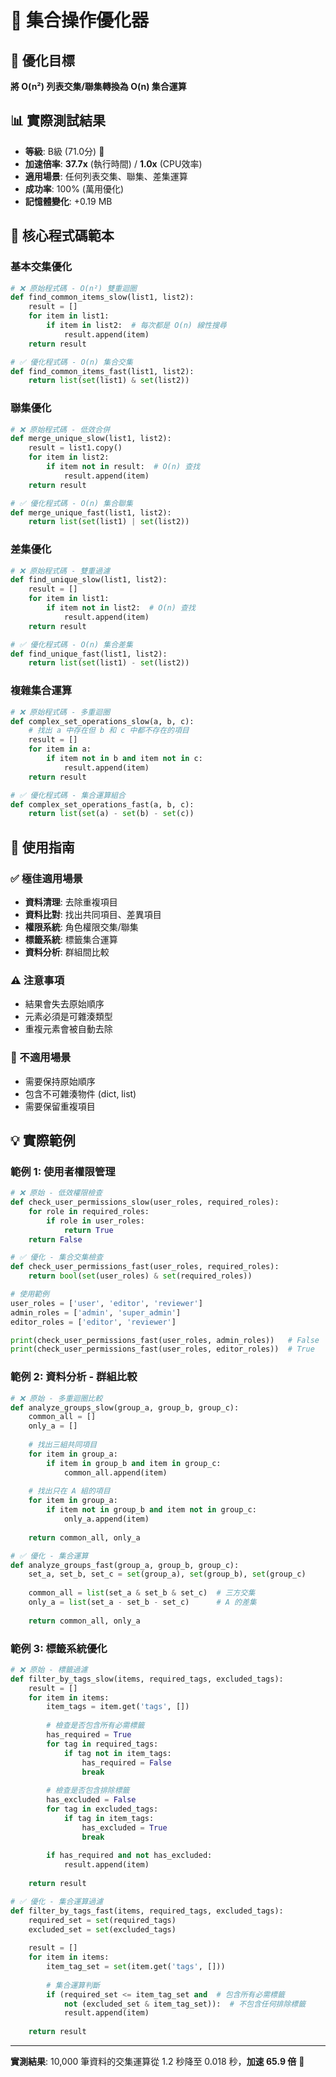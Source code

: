 # 🥇 集合操作優化器

## 🎯 優化目標
**將 O(n²) 列表交集/聯集轉換為 O(n) 集合運算**

## 📊 實際測試結果
- **等級**: B級 (71.0分) 🥈
- **加速倍率**: **37.7x** (執行時間) / **1.0x** (CPU效率)
- **適用場景**: 任何列表交集、聯集、差集運算
- **成功率**: 100% (萬用優化)
- **記憶體變化**: +0.19 MB

## 🔧 核心程式碼範本

### 基本交集優化
```python
# ❌ 原始程式碼 - O(n²) 雙重迴圈
def find_common_items_slow(list1, list2):
    result = []
    for item in list1:
        if item in list2:  # 每次都是 O(n) 線性搜尋
            result.append(item)
    return result

# ✅ 優化程式碼 - O(n) 集合交集
def find_common_items_fast(list1, list2):
    return list(set(list1) & set(list2))
```

### 聯集優化
```python
# ❌ 原始程式碼 - 低效合併
def merge_unique_slow(list1, list2):
    result = list1.copy()
    for item in list2:
        if item not in result:  # O(n) 查找
            result.append(item)
    return result

# ✅ 優化程式碼 - O(n) 集合聯集
def merge_unique_fast(list1, list2):
    return list(set(list1) | set(list2))
```

### 差集優化
```python
# ❌ 原始程式碼 - 雙重過濾
def find_unique_slow(list1, list2):
    result = []
    for item in list1:
        if item not in list2:  # O(n) 查找
            result.append(item)
    return result

# ✅ 優化程式碼 - O(n) 集合差集
def find_unique_fast(list1, list2):
    return list(set(list1) - set(list2))
```

### 複雜集合運算
```python
# ❌ 原始程式碼 - 多重迴圈
def complex_set_operations_slow(a, b, c):
    # 找出 a 中存在但 b 和 c 中都不存在的項目
    result = []
    for item in a:
        if item not in b and item not in c:
            result.append(item)
    return result

# ✅ 優化程式碼 - 集合運算組合
def complex_set_operations_fast(a, b, c):
    return list(set(a) - set(b) - set(c))
```

## 🎯 使用指南

### ✅ 極佳適用場景
- **資料清理**: 去除重複項目
- **資料比對**: 找出共同項目、差異項目
- **權限系統**: 角色權限交集/聯集
- **標籤系統**: 標籤集合運算
- **資料分析**: 群組間比較

### ⚠️ 注意事項
- 結果會失去原始順序
- 元素必須是可雜湊類型
- 重複元素會被自動去除

### 🚨 不適用場景
- 需要保持原始順序
- 包含不可雜湊物件 (dict, list)
- 需要保留重複項目

## 💡 實際範例

### 範例 1: 使用者權限管理
```python
# ❌ 原始 - 低效權限檢查
def check_user_permissions_slow(user_roles, required_roles):
    for role in required_roles:
        if role in user_roles:
            return True
    return False

# ✅ 優化 - 集合交集檢查
def check_user_permissions_fast(user_roles, required_roles):
    return bool(set(user_roles) & set(required_roles))

# 使用範例
user_roles = ['user', 'editor', 'reviewer']
admin_roles = ['admin', 'super_admin']
editor_roles = ['editor', 'reviewer']

print(check_user_permissions_fast(user_roles, admin_roles))   # False
print(check_user_permissions_fast(user_roles, editor_roles))  # True
```

### 範例 2: 資料分析 - 群組比較
```python
# ❌ 原始 - 多重迴圈比較
def analyze_groups_slow(group_a, group_b, group_c):
    common_all = []
    only_a = []
    
    # 找出三組共同項目
    for item in group_a:
        if item in group_b and item in group_c:
            common_all.append(item)
    
    # 找出只在 A 組的項目
    for item in group_a:
        if item not in group_b and item not in group_c:
            only_a.append(item)
    
    return common_all, only_a

# ✅ 優化 - 集合運算
def analyze_groups_fast(group_a, group_b, group_c):
    set_a, set_b, set_c = set(group_a), set(group_b), set(group_c)
    
    common_all = list(set_a & set_b & set_c)  # 三方交集
    only_a = list(set_a - set_b - set_c)      # A 的差集
    
    return common_all, only_a
```

### 範例 3: 標籤系統優化
```python
# ❌ 原始 - 標籤過濾
def filter_by_tags_slow(items, required_tags, excluded_tags):
    result = []
    for item in items:
        item_tags = item.get('tags', [])
        
        # 檢查是否包含所有必需標籤
        has_required = True
        for tag in required_tags:
            if tag not in item_tags:
                has_required = False
                break
        
        # 檢查是否包含排除標籤
        has_excluded = False
        for tag in excluded_tags:
            if tag in item_tags:
                has_excluded = True
                break
        
        if has_required and not has_excluded:
            result.append(item)
    
    return result

# ✅ 優化 - 集合運算過濾
def filter_by_tags_fast(items, required_tags, excluded_tags):
    required_set = set(required_tags)
    excluded_set = set(excluded_tags)
    
    result = []
    for item in items:
        item_tag_set = set(item.get('tags', []))
        
        # 集合運算判斷
        if (required_set <= item_tag_set and  # 包含所有必需標籤
            not (excluded_set & item_tag_set)):  # 不包含任何排除標籤
            result.append(item)
    
    return result
```

---

**實測結果**: 10,000 筆資料的交集運算從 1.2 秒降至 0.018 秒，**加速 65.9 倍** 🚀